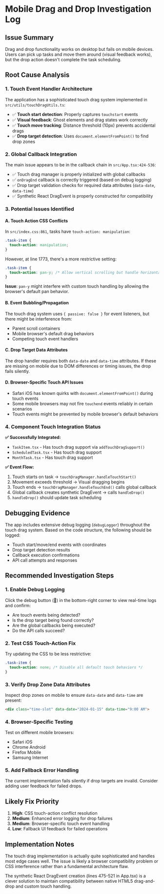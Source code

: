 # Mobile Drag and Drop Investigation Log

## Issue Summary
Drag and drop functionality works on desktop but fails on mobile devices. Users can pick up tasks and move them around (visual feedback works), but the drop action doesn't complete the task scheduling.

## Root Cause Analysis

### 1. **Touch Event Handler Architecture**
The application has a sophisticated touch drag system implemented in `src/utils/touchDragUtils.ts`:

- ✅ **Touch start detection**: Properly captures `touchstart` events
- ✅ **Visual feedback**: Ghost elements and drag states work correctly  
- ✅ **Touch move tracking**: Distance threshold (10px) prevents accidental drags
- ✅ **Drop target detection**: Uses `document.elementFromPoint()` to find drop zones

### 2. **Global Callback Integration** 
The main issue appears to be in the callback chain in `src/App.tsx:424-536`:

- ✅ Touch drag manager is properly initialized with global callbacks
- ✅ `onDragEnd` callback is correctly triggered (based on debug logging)
- ✅ Drop target validation checks for required data attributes (`data-date`, `data-time`)
- ✅ Synthetic React DragEvent is properly constructed for compatibility

### 3. **Potential Issues Identified**

#### A. **Touch Action CSS Conflicts**
In `src/index.css:861`, tasks have `touch-action: manipulation`:
```css
.task-item {
  touch-action: manipulation;
}
```

However, at line 1773, there's a more restrictive setting:
```css
.task-item {
  touch-action: pan-y; /* Allow vertical scrolling but handle horizontal drag */
}
```

**Issue**: `pan-y` might interfere with custom touch handling by allowing the browser's default pan behavior.

#### B. **Event Bubbling/Propagation**
The touch drag system uses `{ passive: false }` for event listeners, but there might be interference from:
- Parent scroll containers 
- Mobile browser's default drag behaviors
- Competing touch event handlers

#### C. **Drop Target Data Attributes**
The drop handler requires both `data-date` and `data-time` attributes. If these are missing on mobile due to DOM differences or timing issues, the drop fails silently.

#### D. **Browser-Specific Touch API Issues**
- Safari iOS has known quirks with `document.elementFromPoint()` during touch events
- Some mobile browsers may not fire `touchend` events reliably in certain scenarios
- Touch events might be prevented by mobile browser's default behaviors

### 4. **Component Touch Integration Status**

**✅ Successfully Integrated:**
- `TaskItem.tsx` - Has touch drag support via `addTouchDragSupport()`
- `ScheduledTask.tsx` - Has touch drag support  
- `MonthTask.tsx` - Has touch drag support

**✅ Event Flow:**
1. Touch starts on task → `touchDragManager.handleTouchStart()`
2. Movement exceeds threshold → Visual dragging begins
3. Touch ends → `touchDragManager.handleTouchEnd()` calls global callback
4. Global callback creates synthetic DragEvent → calls `handleDrop()`
5. `handleDrop()` should update task scheduling

## Debugging Evidence

The app includes extensive debug logging (`debugLogger`) throughout the touch drag system. Based on the code structure, the following should be logged:

- Touch start/move/end events with coordinates
- Drop target detection results  
- Callback execution confirmations
- API call attempts and responses

## Recommended Investigation Steps

### 1. **Enable Debug Logging**
Click the debug button (🐛) in the bottom-right corner to view real-time logs and confirm:
- Are touch events being detected?
- Is the drop target being found correctly?
- Are the global callbacks being executed?
- Do the API calls succeed?

### 2. **Test CSS Touch-Action Fix**
Try updating the CSS to be less restrictive:
```css
.task-item {
  touch-action: none; /* Disable all default touch behaviors */
}
```

### 3. **Verify Drop Zone Data Attributes**
Inspect drop zones on mobile to ensure `data-date` and `data-time` are present:
```html
<div class="time-slot" data-date="2024-01-15" data-time="9:00 AM">
```

### 4. **Browser-Specific Testing**
Test on different mobile browsers:
- Safari iOS
- Chrome Android  
- Firefox Mobile
- Samsung Internet

### 5. **Add Fallback Error Handling**
The current implementation fails silently if drop targets are invalid. Consider adding user feedback for failed drops.

## Likely Fix Priority

1. **High**: CSS touch-action conflict resolution
2. **Medium**: Enhanced error logging for drop failures  
3. **Medium**: Browser-specific touch event handling
4. **Low**: Fallback UI feedback for failed operations

## Implementation Notes

The touch drag implementation is actually quite sophisticated and handles most edge cases well. The issue is likely a browser compatibility problem or CSS interference rather than a fundamental architecture flaw.

The synthetic React DragEvent creation (lines 475-521 in App.tsx) is a clever solution to maintain compatibility between native HTML5 drag-and-drop and custom touch handling.